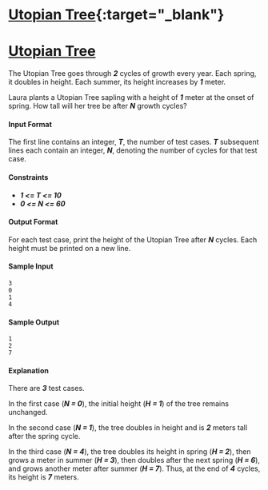 # [Utopian Tree](https://www.hackerrank.com/challenges/utopian-tree){:target="_blank"}
# <a href="https://www.hackerrank.com/challenges/utopian-tree" target="_blank">Utopian Tree</a>

The Utopian Tree goes through __*2*__ cycles of growth every year. Each spring, it doubles in height. Each summer, its height increases by __*1*__ meter.

Laura plants a Utopian Tree sapling with a height of __*1*__ meter at the onset of spring. How tall will her tree be after __*N*__ growth cycles?

#### Input Format
The first line contains an integer, __*T*__, the number of test cases.
__*T*__ subsequent lines each contain an integer, __*N*__, denoting the number of cycles for that test case.

#### Constraints
* __*1 <= T <= 10*__
* __*0 <= N <= 60*__

#### Output Format
For each test case, print the height of the Utopian Tree after __*N*__ cycles. Each height must be printed on a new line.

#### Sample Input
```
3
0
1
4
```

#### Sample Output
```
1
2
7
```

#### Explanation
There are __*3*__ test cases.

In the first case (__*N = 0*__), the initial height (__*H = 1*__) of the tree remains unchanged.

In the second case (__*N = 1*__), the tree doubles in height and is __*2*__ meters tall after the spring cycle.

In the third case (__*N = 4*__), the tree doubles its height in spring (__*H = 2*__), then grows a meter in summer (__*H = 3*__), then doubles after the next spring (__*H = 6*__), and grows another meter after summer (__*H = 7*__). Thus, at the end of __*4*__ cycles, its height is __*7*__ meters.
